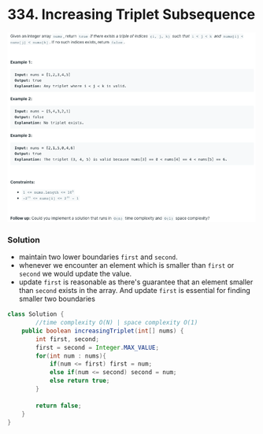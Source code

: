 # 334. Increasing Triplet Subsequence

![334%20Increasing%20Triplet%20Subsequence%2057c44f9293184c0183269e1147f041d2/Screenshot_2020-12-18_at_17.11.13.png](334%20Increasing%20Triplet%20Subsequence%2057c44f9293184c0183269e1147f041d2/Screenshot_2020-12-18_at_17.11.13.png)

### Solution

- maintain two lower boundaries `first`  and `second`.
- whenever we encounter an element which is smaller than `first` or `second` we would update the value.
- update `first`  is reasonable as there's guarantee that an element smaller than `second` exists in the array. And update `first` is essential for finding smaller two boundaries

```java
class Solution {
		//time complexity O(N) | space complexity O(1)
    public boolean increasingTriplet(int[] nums) {
        int first, second;
        first = second = Integer.MAX_VALUE;
        for(int num : nums){
            if(num <= first) first = num;
            else if(num <= second) second = num;
            else return true;
        }
        
        return false;
    }
}
```